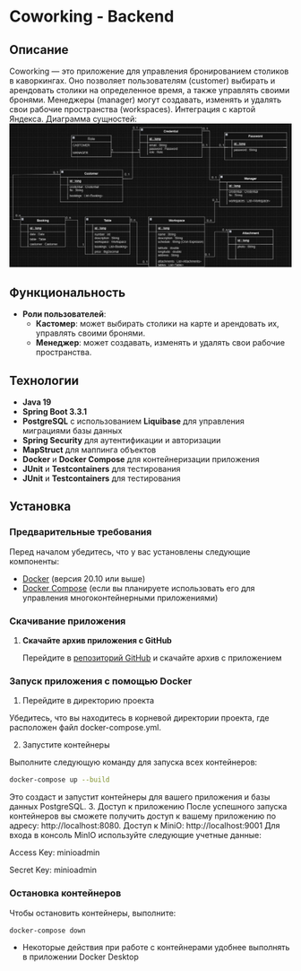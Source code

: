 # Coworking - Backend

## Описание

Coworking — это приложение для управления бронированием столиков в каворкингах.
Оно позволяет пользователям (customer) выбирать и арендовать столики на определенное
время, а также управлять своими бронями. Менеджеры (manager) могут создавать, изменять и
удалять свои рабочие пространства (workspaces). Интеграция с картой Яндекса.
Диаграмма сущностей:
![Image alt](https://github.com/AnnMakogon/coworking-backend/blob/master/диаграммаСущностей.png)

## Функциональность

- **Роли пользователей**:
    - **Кастомер**: может выбирать столики на карте и арендовать их, управлять своими бронями.
    - **Менеджер**: может создавать, изменять и удалять свои рабочие пространства.

## Технологии

- **Java 19**
- **Spring Boot 3.3.1**
- **PostgreSQL** с использованием **Liquibase** для управления миграциями базы данных
- **Spring Security** для аутентификации и авторизации
- **MapStruct** для маппинга объектов
- **Docker** и **Docker Compose** для контейнеризации приложения
- **JUnit** и **Testcontainers** для тестирования
- **JUnit** и **Testcontainers** для тестирования

## Установка

### Предварительные требования

Перед началом убедитесь, что у вас установлены следующие компоненты:

- [Docker](https://www.docker.com/get-started) (версия 20.10 или выше)
- [Docker Compose](https://docs.docker.com/compose/) (если вы планируете использовать его для управления многоконтейнерными приложениями)

### Скачивание приложения

1. **Скачайте архив приложения с GitHub**

   Перейдите в [репозиторий GitHub](https://github.com/AnnMakogon/coworking-backend) и скачайте архив с приложением
### Запуск приложения с помощью Docker
1. Перейдите в директорию проекта

Убедитесь, что вы находитесь в корневой директории проекта, где расположен файл docker-compose.yml.

2. Запустите контейнеры

Выполните следующую команду для запуска всех контейнеров:

```bash
docker-compose up --build 
```
Это создаст и запустит контейнеры для вашего приложения и базы данных PostgreSQL.
3. Доступ к приложению
   После успешного запуска контейнеров вы сможете получить доступ к вашему приложению по адресу: http://localhost:8080. Доступ к MiniO: http://localhost:9001
   Для входа в консоль MinIO используйте следующие учетные данные:

Access Key: minioadmin

Secret Key: minioadmin

### Остановка контейнеров

Чтобы остановить контейнеры, выполните:

```bash
docker-compose down
```
- Некоторые действия при работе с контейнерами удобнее выполнять в приложении Docker Desktop




